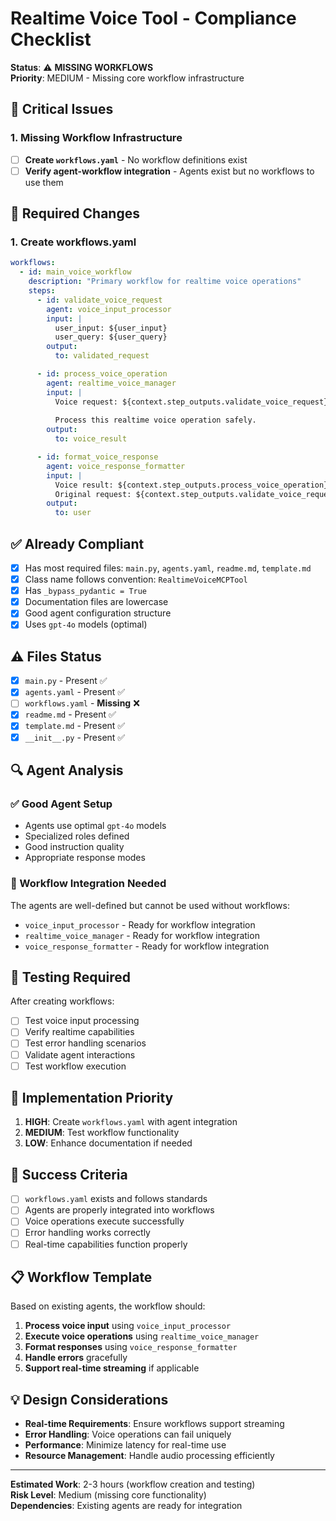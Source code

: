 # Realtime Voice Tool - Compliance Checklist

**Status**: ⚠️ **MISSING WORKFLOWS**  
**Priority**: MEDIUM - Missing core workflow infrastructure

## 🚨 Critical Issues

### 1. Missing Workflow Infrastructure
- [ ] **Create `workflows.yaml`** - No workflow definitions exist
- [ ] **Verify agent-workflow integration** - Agents exist but no workflows to use them

## 📝 Required Changes

### 1. Create workflows.yaml
```yaml
workflows:
  - id: main_voice_workflow
    description: "Primary workflow for realtime voice operations"
    steps:
      - id: validate_voice_request
        agent: voice_input_processor
        input: |
          user_input: ${user_input}
          user_query: ${user_query}
        output:
          to: validated_request

      - id: process_voice_operation
        agent: realtime_voice_manager
        input: |
          Voice request: ${context.step_outputs.validate_voice_request}
          
          Process this realtime voice operation safely.
        output:
          to: voice_result

      - id: format_voice_response
        agent: voice_response_formatter
        input: |
          Voice result: ${context.step_outputs.process_voice_operation}
          Original request: ${context.step_outputs.validate_voice_request}
        output:
          to: user
```

## ✅ Already Compliant

- [x] Has most required files: `main.py`, `agents.yaml`, `readme.md`, `template.md`
- [x] Class name follows convention: `RealtimeVoiceMCPTool`
- [x] Has `_bypass_pydantic = True`
- [x] Documentation files are lowercase
- [x] Good agent configuration structure
- [x] Uses `gpt-4o` models (optimal)

## ⚠️ Files Status

- [x] `main.py` - Present ✅
- [x] `agents.yaml` - Present ✅
- [ ] `workflows.yaml` - **Missing** ❌
- [x] `readme.md` - Present ✅
- [x] `template.md` - Present ✅
- [x] `__init__.py` - Present ✅

## 🔍 Agent Analysis

### ✅ Good Agent Setup
- Agents use optimal `gpt-4o` models
- Specialized roles defined
- Good instruction quality
- Appropriate response modes

### 🔧 Workflow Integration Needed
The agents are well-defined but cannot be used without workflows:
- `voice_input_processor` - Ready for workflow integration
- `realtime_voice_manager` - Ready for workflow integration  
- `voice_response_formatter` - Ready for workflow integration

## 🧪 Testing Required

After creating workflows:
- [ ] Test voice input processing
- [ ] Verify realtime capabilities
- [ ] Test error handling scenarios
- [ ] Validate agent interactions
- [ ] Test workflow execution

## 📅 Implementation Priority

1. **HIGH**: Create `workflows.yaml` with agent integration
2. **MEDIUM**: Test workflow functionality
3. **LOW**: Enhance documentation if needed

## 🎯 Success Criteria

- [ ] `workflows.yaml` exists and follows standards
- [ ] Agents are properly integrated into workflows
- [ ] Voice operations execute successfully
- [ ] Error handling works correctly
- [ ] Real-time capabilities function properly

## 📋 Workflow Template

Based on existing agents, the workflow should:

1. **Process voice input** using `voice_input_processor`
2. **Execute voice operations** using `realtime_voice_manager`
3. **Format responses** using `voice_response_formatter`
4. **Handle errors** gracefully
5. **Support real-time streaming** if applicable

## 💡 Design Considerations

- **Real-time Requirements**: Ensure workflows support streaming
- **Error Handling**: Voice operations can fail uniquely
- **Performance**: Minimize latency for real-time use
- **Resource Management**: Handle audio processing efficiently

---

**Estimated Work**: 2-3 hours (workflow creation and testing)  
**Risk Level**: Medium (missing core functionality)  
**Dependencies**: Existing agents are ready for integration
